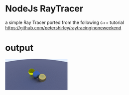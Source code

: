 # NodeJs RayTracer
a simple Ray Tracer ported from the following c++ tutorial
https://github.com/petershirley/raytracinginoneweekend

# output

![raytrace test image](./test.png)
